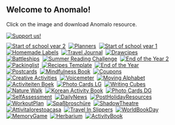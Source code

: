 <h2>Welcome to Anomalo!</h2>
<p>Click on the image and download Anomalo resource.</p>
<a href="https://www.paypal.com/cgi-bin/webscr?cmd=_s-xclick&hosted_button_id=C7RDUMHNRMR28&source=url" target="_blank" rel="noopener noreferrer"><img src="/img/Donate_175px.jpg" alt="Support us!" style="padding-bottom:10px;"/></a><br />
<!-- Posts go here -->
<!-- Row +2 -->
<LazyLoad height={350} offset={100}>
<a href="https://bit.ly/anomalostartoftheyear2" target="_blank" rel="noopener noreferrer"><img src="/img/EN_ObzačetkuletaPost2_350PX.jpg" alt="Start of school year 2"/></a>&nbsp;
<a href="https://bit.ly/anomaloplanners" target="_blank" rel="noopener noreferrer"><img src="/img/EN_FBPlanerji_350px.jpg" alt="Planners"/></a>&nbsp;
<a href="https://bit.ly/anomalostartoftheyear" target="_blank" rel="noopener noreferrer"><img src="/img/EN_ObzačetkuletaPost1_350px.jpg" alt="Start of school year 1"/></a><br />
</LazyLoad>
<!-- Row +1 -->
<LazyLoad height={350} offset={100}>
<a href="https://bit.ly/anomalohomemadelabels" target="_blank" rel="noopener noreferrer"><img src="/img/EN_PostLabels_350px.jpg" alt="Homemade Labels"/></a>&nbsp;
<a href="https://bit.ly/anomalotraveljournal" target="_blank" rel="noopener noreferrer"><img src="/img/ENG_PostPotovalniDnevnik_350px.jpg" alt="Travel Journal"/></a>&nbsp;
<a href="https://bit.ly/anomalodrawcipes" target="_blank" rel="noopener noreferrer"><img src="/img/EN_FBSlikocepti_350px.jpg" alt="Drawcipes"/></a><br />
</LazyLoad>
<!-- Row 1 -->
<LazyLoad height={350} offset={100}>
<a href="https://bit.ly/anomalobattleships" target="_blank" rel="noopener noreferrer"><img src="/img/EN_Potapljanje Ladjic Post_350px.jpg" alt="Battleships"/></a>&nbsp;
<a href="https://bit.ly/anomalosummereadingchallenge" target="_blank" rel="noopener noreferrer"><img src="/img/EN_PoletniBralniIzzivPost_350px.jpg" alt="Summer Reading Challenge"/></a>&nbsp;
<a href="https://bit.ly/anomaloendoftheyear2" target="_blank" rel="noopener noreferrer"><img src="/img/EN_ObKoncuŠole2Post_350px.jpg" alt="End of the Year 2"/></a><br />
</LazyLoad>
<!-- Row 2 -->
<LazyLoad height={350} offset={100}>
<a href="https://bit.ly/anomalopackingcheclist" target="_blank" rel="noopener noreferrer"><img src="/img/EN_FBPotovalniSeznam_350px.jpg" alt="Packinglist"/></a>&nbsp;
<a href="https://bit.ly/anomalorecipestemplates" target="_blank" rel="noopener noreferrer"><img src="/img/EN_FBPostRecepti_350px.jpg" alt="Recipes Template"/></a>&nbsp;
<a href="https://bit.ly/anomaloendoftheyear" target="_blank" rel="noopener noreferrer"><img src="/img/EN_KonecLetaPost_350px.jpg" alt="End of the Year"/></a><br />
</LazyLoad>
<!-- Row 3 -->
<LazyLoad height={350} offset={100}>
<a href="https://bit.ly/anomalopostcards" target="_blank" rel="noopener noreferrer"><img src="/img/EN_DIYRazglednice_350px.jpg" alt="Postcards"/></a>&nbsp;
<a href="https://bit.ly/anomalomindfulnessbook" target="_blank" rel="noopener noreferrer"><img src="/img/EN_ČuječnostPost_350px.jpg" alt="Mindfulness Book"/></a>&nbsp;
<a href="https://bit.ly/anomalocoupons" target="_blank" rel="noopener noreferrer"><img src="/img/EN_Kuponi_350px.jpg" alt="Coupons"/></a><br />
</LazyLoad>
<!-- Row 4 -->
<LazyLoad height={350} offset={100}>
<a href="https://bit.ly/anomalocreativeactivities" target="_blank" rel="noopener noreferrer"><img src="/img/EN_Ustvarjalneaktivnosti_350px.jpg" alt="Creative Activities"/></a>&nbsp;
<a href="https://bit.ly/anomalovoicemeter" target="_blank" rel="noopener noreferrer"><img src="/img/EN_Voicemeter_350px.jpg" alt="Voicemeter"/></a>&nbsp;
<a href="https://bit.ly/anomalomovingalphabet" target="_blank" rel="noopener noreferrer"><img src="/img/EN_GibalnaAbeceda_350px.jpg" alt="Moving Alphabet"/></a><br />
</LazyLoad>
<!-- Row 5 -->
<LazyLoad height={350} offset={100}>
<a href="https://bit.ly/anomaloactiviteitenboek" target="_blank" rel="noopener noreferrer"><img src="/img/EN_DutchActivityBook_350px.jpg" alt="Activiteiten Boek"/></a>&nbsp;
<a href="https://bit.ly/anomalophotocardsLG" target="_blank" rel="noopener noreferrer"><img src="/img/EN_Babymilestones1_350px.jpg" alt="Photo Cards LG"/></a>&nbsp;
<a href="https://bit.ly/anomalowritingcubes" target="_blank" rel="noopener noreferrer"><img src="/img/EN_Cubes_350px.jpg" alt="Writing Cubes"/></a><br />
</LazyLoad>
<!-- Row 6 -->
<LazyLoad height={350} offset={100}>
<a href="https://bit.ly/anomalonaturewalk" target="_blank" rel="noopener noreferrer"><img src="/img/EN_Sprehodvnaravi_350px.jpg" alt="Nature Walk"/></a>&nbsp;
<a href="https://bit.ly/anomalokoreanactivitybook" target="_blank" rel="noopener noreferrer"><img src="/img/EN_KOR_activitybook_350px.jpg" alt="Korean Activity Book"/></a>&nbsp;
<a href="https://bit.ly/anomalophotocardsDG" target="_blank" rel="noopener noreferrer"><img src="/img/EN_Babymilestones2_350px.jpg" alt="Photo Cards DG"/></a><br />
</LazyLoad>
<!-- Row 7 -->
<LazyLoad height={350} offset={100}>
<a href="https://bit.ly/anomaloselfassessment" target="_blank" rel="noopener noreferrer"><img src="/img/EN_SelfAssessment_350px.jpg" alt="SelfAssessment"/></a>&nbsp;
<a href="https://bit.ly/anomalodailynews" target="_blank" rel="noopener noreferrer"><img src="/img/EN_DailyNews_350px.jpg" alt="DailyNews"/></a>&nbsp;
<a href="https://bit.ly/anomalopostholiday" target="_blank" rel="noopener noreferrer"><img src="/img/EN_PostHoliday_350px.jpg" alt="PostHolidayResources"/></a><br />
</LazyLoad>
<!-- Row 8 -->
<LazyLoad height={350} offset={100}>
<a href="https://bit.ly/anomaloworkout" target="_blank" rel="noopener noreferrer"><img src="/img/EN_Workoutplan_350px.jpg" alt="WorkoutPlan"/></a>&nbsp;
<a href="https://bit.ly/anomalospaßbroschüre" target="_blank" rel="noopener noreferrer"><img src="/img/EN_GermanTranslation_350px.jpg" alt="Spaßbroschüre"/></a>&nbsp;
<a href="https://bit.ly/anomalotheatre" target="_blank" rel="noopener noreferrer"><img src="/img/EN_Theatre_350px.jpg" alt="ShadowTheatre"/></a><br />
</LazyLoad>
<!-- Row 9 -->
<LazyLoad height={350} offset={100}>
<a href="https://bit.ly/attivitaIorestoacasa" target="_blank" rel="noopener noreferrer"><img src="/img/EN_Italijanski Prevod_350px.jpg" alt="AttivitaIorestoacasa"/></a>&nbsp;
<a href="https://bit.ly/anomaloinslippers" target="_blank" rel="noopener noreferrer"><img src="/img/EN_TravelInSlippers_350px.jpg" alt="Travel In Slippers"/></a>&nbsp;
<a href="https://bit.ly/anomalobookday" target="_blank" rel="noopener noreferrer"><img src="/img/EN_WorldBookDay_350px.jpg" alt="WorldBookDay"/></a><br />
</LazyLoad>
<!-- Row 10 -->
<LazyLoad height={350} offset={100}>
<a href="https://bit.ly/anomalomemorygame" target="_blank" rel="noopener noreferrer"><img src="/img/EN_Memory_350px.jpg" alt="MemoryGame"/></a>&nbsp;
<a href="https://bit.ly/anomaloherbarium" target="_blank" rel="noopener noreferrer"><img src="/img/EN_Herbarium_350px.jpg" alt="Herbarium"/></a>&nbsp;
<a href="https://bit.ly/anomaloactivitybook" target="_blank" rel="noopener noreferrer"><img src="/img/SAHActivityBook_350px.jpg" alt="ActivityBook"/></a>
</LazyLoad>
